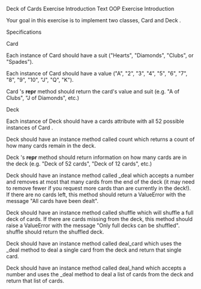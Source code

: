 Deck of Cards Exercise Introduction Text
OOP Exercise
Introduction

Your goal in this exercise is to implement two classes, Card and Deck .

Specifications

Card

Each instance of Card should have a suit ("Hearts", "Diamonds", "Clubs", or "Spades").

Each instance of Card should have a value ("A", "2", "3", "4", "5", "6", "7", "8", "9", "10", "J", "Q", "K").

Card 's **repr** method should return the card's value and suit (e.g. "A of Clubs", "J of Diamonds", etc.)

Deck

Each instance of Deck should have a cards attribute with all 52 possible instances of Card .

Deck should have an instance method called count which returns a count of how many cards remain in the deck.

Deck 's **repr** method should return information on how many cards are in the deck (e.g. "Deck of 52 cards", "Deck of 12 cards", etc.)

Deck should have an instance method called \_deal which accepts a number and removes at most that many cards from the end of the deck (it may need to remove fewer if you request more cards than are currently in the deck!). If there are no cards left, this method should return a ValueError with the message "All cards have been dealt".

Deck should have an instance method called shuffle which will shuffle a full deck of cards. If there are cards missing from the deck, this method should raise a ValueError with the message "Only full decks can be shuffled". shuffle should return the shuffled deck.

Deck should have an instance method called deal_card which uses the \_deal method to deal a single card from the deck and return that single card.

Deck should have an instance method called deal_hand which accepts a number and uses the \_deal method to deal a list of cards from the deck and return that list of cards.
